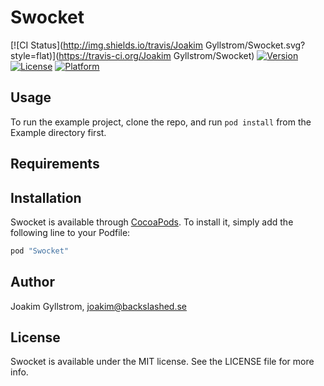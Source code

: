# Swocket

[![CI Status](http://img.shields.io/travis/Joakim Gyllstrom/Swocket.svg?style=flat)](https://travis-ci.org/Joakim Gyllstrom/Swocket)
[![Version](https://img.shields.io/cocoapods/v/Swocket.svg?style=flat)](http://cocoapods.org/pods/Swocket)
[![License](https://img.shields.io/cocoapods/l/Swocket.svg?style=flat)](http://cocoapods.org/pods/Swocket)
[![Platform](https://img.shields.io/cocoapods/p/Swocket.svg?style=flat)](http://cocoapods.org/pods/Swocket)

## Usage

To run the example project, clone the repo, and run `pod install` from the Example directory first.

## Requirements

## Installation

Swocket is available through [CocoaPods](http://cocoapods.org). To install
it, simply add the following line to your Podfile:

```ruby
pod "Swocket"
```

## Author

Joakim Gyllstrom, joakim@backslashed.se

## License

Swocket is available under the MIT license. See the LICENSE file for more info.
